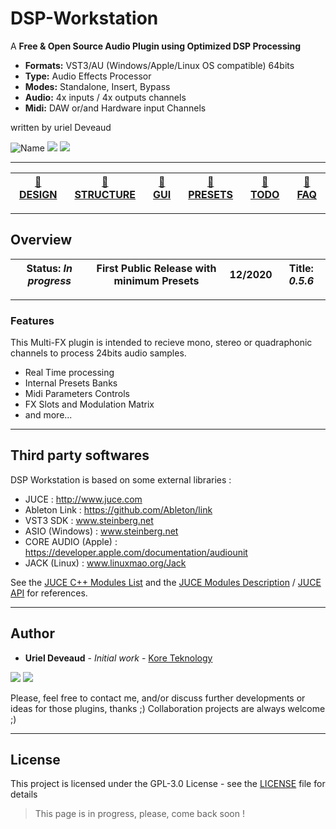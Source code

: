 # DSP-Workstation
 A **Free & Open Source Audio Plugin using Optimized DSP Processing**
 
 * **Formats:** VST3/AU (Windows/Apple/Linux OS compatible) 64bits
 * **Type:** Audio Effects Processor
 * **Modes:** Standalone, Insert, Bypass
 * **Audio:** 4x inputs / 4x outputs channels
 * **Midi:** DAW or/and Hardware input Channels
 
 written by uriel Deveaud

<img src="https://img.shields.io/badge/DSP Workstation-VST/AU-orange.svg" alt="Name" /> <img src="https://img.shields.io/badge/C++-14-green.svg" /> <img src="https://img.shields.io/badge/Audio-Programming-blue.svg" />

---

| [:blue_book: DESIGN](Documentation/Plugin-Design.md) | [:orange_book: STRUCTURE](Documentation/Plugin-Structure.md) | [:green_book: GUI](Documentation/Plugin-Gui.md) | [:ledger: PRESETS](Documentation/Plugin-Presets.md) | [:pushpin: TODO](TODO.md) | [:book: FAQ](Documentation/Plugin-Faq.md) |
| --- | --- | --- | --- | --- | --- |

---

## Overview 

| **Status:** *In progress* | First Public Release with minimum Presets | 12/2020 | **Title:** *0.5.6* |
| --- | --- | --- | --- |

---

### Features
This Multi-FX plugin is intended to recieve mono, stereo or quadraphonic channels to process 24bits audio samples.
* Real Time processing
* Internal Presets Banks
* Midi Parameters Controls
* FX Slots and Modulation Matrix
* and more...

---

## Third party softwares

DSP Workstation is based on some external libraries :
 * JUCE : http://www.juce.com
 * Ableton Link : https://github.com/Ableton/link
 * VST3 SDK : www.steinberg.net
 * ASIO (Windows) : www.steinberg.net
 * CORE AUDIO (Apple) : https://developer.apple.com/documentation/audiounit
 * JACK (Linux) : www.linuxmao.org/Jack

See the [JUCE C++ Modules List](https://github.com/juce-framework/JUCE/tree/master/modules) and the  [JUCE Modules Description](https://docs.juce.com/master/modules.html) / [JUCE API](https://docs.juce.com/master/index.html) for references.

---

## Author

* **Uriel Deveaud** - *Initial work* - [Kore Teknology](https://github.com/KoreTeknology)

<img src="https://img.shields.io/badge/Kore-Teknology-9cf.svg" /> <img src="https://img.shields.io/badge/Qaudraphonics-Audio-red.svg" />

Please, feel free to contact me, and/or discuss further developments or ideas for those plugins, thanks ;)
Collaboration projects are always welcome ;)

---

## License

This project is licensed under the GPL-3.0 License - see the [LICENSE](LICENSE) file for details


> This page is in progress, please, come back soon !
